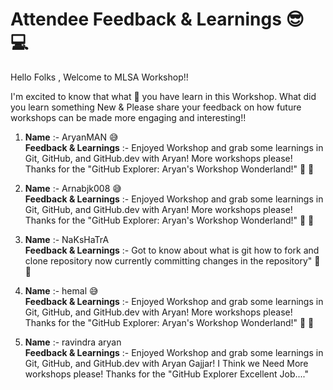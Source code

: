 # Attendee Feedback & Learnings  😎 💻

Hello Folks , Welcome to MLSA Workshop!!

I'm excited to know that what 🤔 you have learn in this Workshop. What did you learn something New &
 Please share your feedback on how future workshops can be made more engaging and interesting!!<br>

1. **Name** :- AryanMAN 😅 <br>
   **Feedback & Learnings** :- Enjoyed Workshop and grab some learnings in Git, GitHub, and GitHub.dev with Aryan! More workshops please! Thanks for the "GitHub Explorer: Aryan's Workshop Wonderland!" 🚀 🙌

2. **Name** :- Arnabjk008 😅 <br>
   **Feedback & Learnings** :- Enjoyed Workshop and grab some learnings in Git, GitHub, and GitHub.dev with Aryan! More workshops please! Thanks for the "GitHub Explorer: Aryan's Workshop Wonderland!" 🚀 🙌

3. **Name** :- NaKsHaTrA <br>
   **Feedback & Learnings** :- Got to know about what is git how to fork and clone repository now currently committing changes in the repository" 🚀 🙌

4. **Name** :- hemal  😅 <br>
   **Feedback & Learnings** :- Enjoyed Workshop and grab some learnings in Git, GitHub, and GitHub.dev with Aryan! More workshops please! Thanks for the "GitHub Explorer: Aryan's Workshop Wonderland!" 🚀 🙌

5. **Name** :- ravindra aryan <br>
   **Feedback & Learnings** :- Enjoyed Workshop and grab some learnings in Git, GitHub, and GitHub.dev with Aryan  Gajjar! I Think we Need More workshops please! Thanks for the "GitHub Explorer Excellent Job...."
   
   